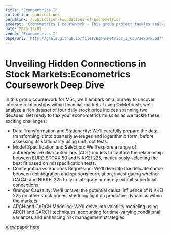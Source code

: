 ```yaml
---
title: "Econometrics I"
collection: publications
permalink: /publication/Foundations-of-Econometrics
excerpt: 'Econometrics I coursework - This group project tackles real-world stock market data: daily prices, complex models, and rigorous testing. Expect data transformations, stationarity checks, cointegration mysteries, and Granger causality investigations. Prepare to wield econometrics tools like ADL, GARCH, and LM tests to unlock hidden relationships and navigate market complexities. Eight pages of intensive analysis await!'
date: 2023-12-01
venue: 'Econometrics I'
paperurl: 'http://gnal2.github.io/files/Econometrics_I_Coursework.pdf'
---
```

Unveiling Hidden Connections in Stock Markets:Econometrics Coursework Deep Dive
====

In this group coursework for MSc, we'll embark on a journey to uncover intricate relationships within financial markets. Using OxMetrics9, we'll analyze a rich dataset of four daily stock price indices spanning two decades. Get ready to flex your econometrics muscles as we tackle these exciting challenges:

* Data Transformation and Stationarity: We'll carefully prepare the data, transforming it into quarterly averages and logarithmic form, before assessing its stationarity using unit root tests.
* Model Specification and Selection: We'll explore a range of autoregressive distributed lags (ADL) models to capture the relationship between EURO STOXX 50 and NIKKEI 225, meticulously selecting the best fit based on misspecification tests.
* Cointegration vs Spurious Regression: We'll dive into the delicate dance between cointegration and spurious correlation, investigating whether CAC40 and NIKKEI 225 truly cointegrate or merely exhibit superficial connections.
* Granger Causality: We'll unravel the potential causal influence of NIKKEI 225 on other stock prices, shedding light on predictive dynamics within the markets.
* ARCH and GARCH Modeling: We'll delve into volatility modeling using ARCH and GARCH techniques, accounting for time-varying conditional variances and enhancing risk management strategies


[View paper here](http://gnal2.github.io/files/Econometrics_I_Coursework.pdf)
